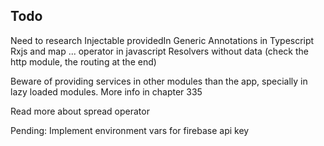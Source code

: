 ## Todo

Need to research Injectable providedIn
Generic Annotations in Typescript
Rxjs and map
... operator in javascript
Resolvers without data (check the http module, the routing at the end)

Beware of providing services in other modules than the app, specially in lazy loaded modules. More info in chapter 335

Read more about spread operator

Pending: Implement environment vars for firebase api key
